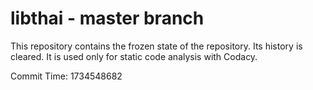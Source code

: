 # libthai - master branch

This repository contains the frozen state of the repository.
Its history is cleared. It is used only for static code
analysis with Codacy.

Commit Time: 1734548682